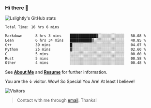 ### Hi there 👋

![Lslightly's GitHub stats](https://github-readme-stats.vercel.app/api?username=lslightly&show_icons=true&theme=transparent)

<!--START_SECTION:waka-->

```txt
Total Time: 16 hrs 6 mins

Markdown      8 hrs 3 mins    ████████████▓░░░░░░░░░░░░   50.08 %
Lean          6 hrs 34 mins   ██████████▒░░░░░░░░░░░░░░   40.85 %
C++           39 mins         █░░░░░░░░░░░░░░░░░░░░░░░░   04.07 %
Python        25 mins         ▓░░░░░░░░░░░░░░░░░░░░░░░░   02.60 %
C             5 mins          ░░░░░░░░░░░░░░░░░░░░░░░░░   00.60 %
Rust          5 mins          ░░░░░░░░░░░░░░░░░░░░░░░░░   00.58 %
Other         4 mins          ░░░░░░░░░░░░░░░░░░░░░░░░░   00.48 %
```

<!--END_SECTION:waka-->

See [**About Me**](https://lslightly.github.io/about) and [**Resume**](https://github.com/Lslightly/resume) for further information.

You are the ↓ visitor. Wow! So Special You Are! At least I believe!

![Visitors](https://api.visitorbadge.io/api/visitors?path=https%3A%2F%2Fgithub.com%2FLslightly&countColor=%23f47373)

> Contact with me through [email](mailto:lqw332664203@mail.ustc.edu.cn). Thanks!
